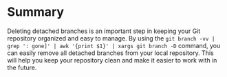 # Summary

Deleting detached branches is an important step in keeping your Git repository organized and easy to manage. By using the `git branch -vv | grep ': gone]' | awk '{print $1}' | xargs git branch -D` command, you can easily remove all detached branches from your local repository. This will help you keep your repository clean and make it easier to work with in the future.
